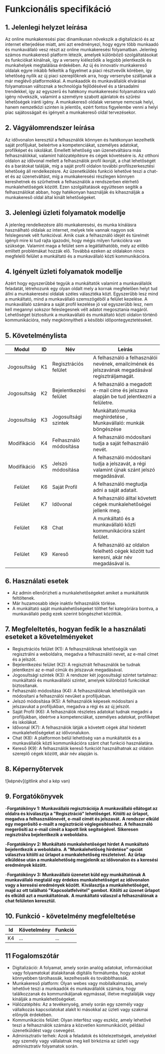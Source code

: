 # Funkcionális specifikáció
## 1. Jelenlegi helyzet leírása
Az online munkakeresési piac dinamikusan növekszik a digitalizáció és az internet elterjedése miatt, ami azt eredményezi, hogy egyre több munkaadó és munkavállaló vesz részt az online munkakeresési folyamatban.
Jelenleg számos munkakereső platform létezik, amelyek különböző szolgáltatásokat és funkciókat kínálnak, így a verseny kiéleződik a legjobb jelentkezők és munkahelyek megtalálása érdekében.
Az új és innovatív munkakereső oldalak egyre inkább felkeltik a figyelmet a piaci résztvevők körében, így lehetőség nyílik az új piaci szereplőknek arra, hogy versenybe szálljanak a már meglévő platformokkal.
A munkaadók és munkavállalók elvárásai folyamatosan változnak a technológia fejlődésével és a társadalmi trendekkel, így az egyszerű és hatékony munkakeresési folyamatokra való igény növekszik, valamint a személyre szabott ajánlatok és szűrési lehetőségek iránti igény.
A munkakereső oldalak versenye nemcsak helyi, hanem nemzetközi szinten is jelentős, ezért fontos figyelembe venni a helyi piac sajátosságait és igényeit a munkakereső oldal tervezésekor.
## 2. Vágyálomrendszer leírása
Az idővonalon keresztül a felhasználók könnyen és hatékonyan kezelhetik saját profiljukat, beleértve a kompetenciákat, személyes adatokat, profilképet és iskolákat. Emellett lehetőség van üzenetváltásra más felhasználókkal, valamint hálózatépítésre és cégek követésére is. Az otthoni oldalon az idővonal mellett a felhasználók profil ikonját, a chat lehetőségét és a barátokat találják, míg a saját profil oldalon további profilszerkesztési lehetőség áll rendelkezésre. Az üzenetküldés funkció lehetővé teszi a chat-et és az üzenetváltást, míg a munkakeresési részlegen könnyen kereshetnek és szűrhetnek a felhasználók a rendszerben elérhető munkalehetőségek között. Ezen szolgáltatások együttesen segítik a felhasználókat abban, hogy hatékonyan használják és kihasználják a munkakereső oldal által kínált lehetőségeket.
## 3. Jelenlegi üzleti folyamatok modellje
A jelenleg rendelkezésre álló munkakeresési, és munka kínálásra használható oldalak az internet, melyek tele vannak nagyon sok felslegesnek vélt funkcióval. Amik csak a felhasználó idejét és türelmét igényli mire ki tud rajta igazodni, hogy mégis milyen funkciókra van szüksége. Valamint maga a felület sem a legátláthatóbb, mely az előbb említett problémákat hozzák elő. Továbbá ezeken az oldalakon nincs megfelelő felület a munkáltató és a munkavállaló közti kommunikációra.

## 4. Igényelt üzleti folyamatok modellje

Azért hogy egyszerűbbé tegyük a munkáltatók valamint a munkavállalók feladatát, létrehozunk egy olyan oldalt mely a kornak megfelelően helyt tud állni a munkakeresési oldalak széles választéka közt. Egyszerűbb lesz mind a munkáltató, mind a munkavállaló szemszögéből a felület kezelése. A munkavállaló számára a saját profil kezelése jó val egyszerűbb lesz, nem kell megannyi sokszor feleslegesnek vélt adatot megosztania magáról. Lehetőséget biztosítunk a munkavállaló és munkáltató közti oldalon történő kommunikációra, mely megkönnyítheti a későbbi időpontegyeztetéseket.


## 5. Követelménylista

| Modul | ID | Név | Leírás |
| :---: | --- | --- | --- |
| Jogosultság | K1 | Regisztrációs felület | A felhasználó a felhasználói nevének, emailcímének és jelszavának megadásával regisztráljamagát. |
|Jogosultság |K2|Bejelentkezési felület| A felhasználó a megadott e-mail címe és jelszava alapján be tud jelentkezni a felületre.|
| Jogosultság |K3|Jogosultsági szintek|Munkáltató:munka meghirdetése , Munkavállaló: munkák böngészése|
|Modifikáció|K4|Felhasználó módosítása| A felhasználó módosítani tudja a saját felhasználó nevét.|
|Modifikáció|K5|Jelszó módosítása| A felhasználó módosítani tudja a jelszavát, a régi valamint újnak szánt jelszó megadásával.|
|Felület|K6|Saját Profil|A felhasználó megtudja adni a saját adatait.|
|Felület|K7|Idővonal|A felhasználó álltal követett cégek munkalehetőségei jellenk meg.|
|Felület|K8| Chat |A munkáltató és a munkavállaló közti kommunikációra szánt felület.|
|Felület|K9|Kereső| A felhasználó az oldalon felelhető cégek között tud keresni, akár név megadásával is.|

## 6. Használati esetek
* Az admin ellenőrizheti a munkalehetőségeket amiket a munkáltatók feltöltenek.
* Már huzamosabb ideje inaktív felhasználók törlése.
* A munkáltató saját munkalehetőségeket tölthet fel kategóriára bontva, a munkavállaló pedig ezek szerint böngészhet közöttük.

## 7. Megfeleltetés, hogyan fedik le a használati eseteket a követelményeket

* Regisztrációs felület (K1): A felhasználóknak lehetőségük van regisztrálni a weboldalra, megadva a felhasználói nevet, az e-mail címet és a jelszót.
* Bejelentkezési felület (K2): A regisztrált felhasználók be tudnak jelentkezni az e-mail címük és jelszavuk megadásával.
* Jogosultsági szintek (K3): A rendszer két jogosultsági szintet tartalmaz: munkáltatói és munkavállalói szintet, amelyek különböző funkciókat biztosítanak.
* Felhasználó módosítása (K4): A felhasználóknak lehetőségük van módosítani a felhasználói nevüket a profiljukban.
* Jelszó módosítása (K5): A felhasználók képesek módosítani a jelszavukat a profiljukban, megadva a régi és az új jelszót.
* Saját Profil (K6): A felhasználók részletes adatokat tudnak megadni a profiljukban, ideértve a kompetenciákat, személyes adatokat, profilképet és iskolákat.
* Idővonal (K7): A felhasználók látják a követett cégek által hirdetett munkalehetőségeket az idővonalukon.
* Chat (K8): A platformon belül lehetőség van a munkáltatók és a munkavállalók közti kommunikációra szánt chat funkció használatára.
* Kereső (K9): A felhasználók kereső funkciót használhatnak az oldalon szereplő cégek között, akár név alapján is.

## 8. Képernyőtervek

![képnév](gitlink ahol a kép van)

## 9. Forgatókönyvek

-**Forgatókönyv 1: Munkavállaló regisztrációja**
    **A munkavállaló ellátogat az oldalra és kiválasztja a "Regisztráció" lehetőséget.**
    **Kitölti az űrlapot, megadva a felhasználónevét, e-mail címét és jelszavát.**
    **A rendszer elküld egy megerősítő e-mailt a regisztráció véglegesítéséhez.**
    **A felhasználó megerősíti az e-mail címét a kapott link segítségével.**
    **Sikeresen regisztrálva bejelentkezik a weboldalra.**

-**Forgatókönyv 2: Munkáltató munkalehetőséget hirdet**
    **A munkáltató bejelentkezik a weboldalra.**
    **A "Munkalehetőség hirdetése" opciót választva kitölti az űrlapot a munkalehetőség részleteivel.**
    **Az űrlap elküldése után a munkalehetőség megjelenik az idővonalon és a keresési eredmények között.**

-**Forgatókönyv 3: Munkavállaló üzenetet küld egy munkáltatónak**
    **A munkavállaló megtalál egy érdekes munkalehetőséget az idővonalon vagy a keresési eredmények között.**
    **Kiválasztja a munkalehetőséget, majd az ott található "Kapcsolatfelvétel" gombot.**
    **Kitölti az üzenet űrlapot és elküldi azt a munkáltatónak.**
    **A munkáltató válaszol a felhasználónak a chat felületen keresztül.**

## 10. Funkció - követelmény megfeleltetése

| Id | Követelmény | Funkció |
| :---: | --- | --- |
| K4 | ... | ... |

## 11 Fogalomszótár

* Digitalizáció: A folyamat, amely során analóg adatokat, információkat vagy folyamatokat átalakítanak digitális formátumba, hogy azokat könnyebben tárolhassák, kezelhessék és továbbíthassák.
* Munkakereső platform: Olyan webes vagy mobilalkalmazás, amely lehetővé teszi a munkaadók és munkavállalók számára, hogy találkozzanak és kommunikáljanak egymással, illetve megtalálják vagy kínálják a munkalehetőségeket.
* Hálózatépítés: Az a tevékenység, amely során egy személy vagy vállalkozás kapcsolatokat alakít ki másokkal az üzleti vagy szakmai előnyök érdekében.
* Kommunikációs felület: Olyan interfész vagy eszköz, amely lehetővé teszi a felhasználók számára a közvetlen kommunikációt, például üzenetküldést vagy csevegést.
* Adminisztratív terhek: Azok a feladatok és kötelezettségek, amelyekkel egy személy vagy vállalatnak meg kell birkóznia az üzleti vagy adminisztratív folyamatok során.